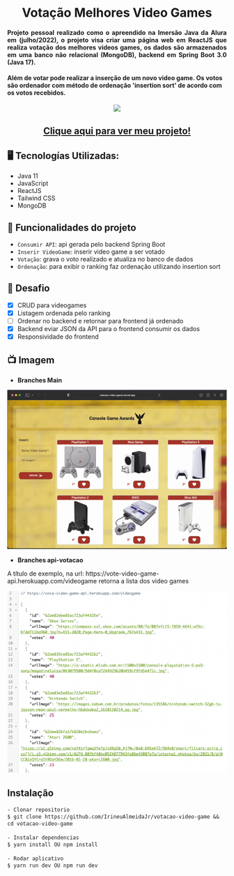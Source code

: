 <h1 align="center">Votação Melhores Video Games </h1>
<h4 align="justify">Projeto pessoal realizado como o apreendido na Imersão Java da Alura em (julho/2022), o projeto visa criar uma página web em ReactJS que realiza votação dos melhores videos games, os dados são armazenados em uma banco não relacional (MongoDB), backend em Spring Boot 3.0 (Java 17).</h4> 
<h4>Além de votar pode realizar a inserção de um novo video game. Os votos são ordenador com método de ordenação 'insertion sort' de acordo com os votos recebidos.</h4>

<p align="center">
<img src="http://img.shields.io/static/v1?label=STATUS&message=EM%20DESENVOLVIMENTO&color=GREEN&style=for-the-badge"/>
</p>

<h2 align="center"><a href="https://votacao-video-game-f5z5qswf9-irineualmeidajr.vercel.app">Clique aqui para ver meu projeto!</a></h2>

## 🖥️ Tecnologías Utilizadas:

- Java 11 </br>
- JavaScript </br>
- ReactJS </br>
- Tailwind CSS </br>
- MongoDB </br>

## :hammer: Funcionalidades do projeto

- `Consumir API`: api gerada pelo backend Spring Boot
- `Inserir VideoGame`: inserir video game a ser votado
- `Votação`: grava o voto realizado e atualiza no banco de dados
- `Ordenação`: para exibir o ranking faz ordenação utilizando insertion sort


## 🎯 Desafio
- [x] CRUD para videogames
- [x] Listagem ordenada pelo ranking
- [ ] Ordenar no backend e retornar para frontend já ordenado
- [x] Backend eviar JSON da API para o frontend consumir os dados
- [x] Responsividade do frontend

## 📺 Imagem
- <b>Branches Main</b>
<div>
  <img src="https://raw.githubusercontent.com/IrineuAlmeidaJr/votacao-video-game/main/sample/gravacaoTela.gif" />
</div>

- <b>Branches api-votacao</b>
<p>A título de exemplo, na url: https://vote-video-game-api.herokuapp.com/videogame retorna a lista dos video games</p>
<div>
  <img src="https://raw.githubusercontent.com/IrineuAlmeidaJr/votacao-video-game/main/sample/exemploBackEnd.png" width="610" />
</div>

 
## Instalação

    - Clonar repositorio
    $ git clone https://github.com/IrineuAlmeidaJr/votacao-video-game && cd votacao-video-game

    - Instalar dependencias
    $ yarn install OU npm install

    - Rodar aplicativo
    $ yarn run dev OU npm run dev

